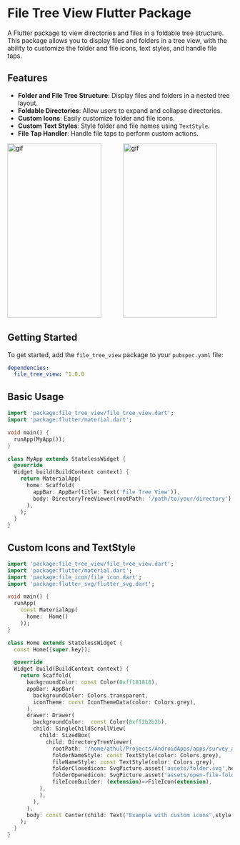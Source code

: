 # File Tree View Flutter Package

A Flutter package to view directories and files in a foldable tree structure. This package allows you to display files and folders in a tree view, with the ability to customize the folder and file icons, text styles, and handle file taps.

## Features

- **Folder and File Tree Structure**: Display files and folders in a nested tree layout.
- **Foldable Directories**: Allow users to expand and collapse directories.
- **Custom Icons**: Easily customize folder and file icons.
- **Custom Text Styles**: Style folder and file names using `TextStyle`.
- **File Tap Handler**: Handle file taps to perform custom actions.

<img src="https://i.imgur.com/CIw6251.gif" alt="gif" width="210" height="390" style="padding-right:45px"/>
<img src = "https://i.imgur.com/dKUlq8v.gif" alt="gif" width="210" height="390"/>

## Getting Started

To get started, add the `file_tree_view` package to your `pubspec.yaml` file:

```yaml
dependencies:
  file_tree_view: ^1.0.0
```
## Basic Usage
```dart
import 'package:file_tree_view/file_tree_view.dart';
import 'package:flutter/material.dart';

void main() {
  runApp(MyApp());
}

class MyApp extends StatelessWidget {
  @override
  Widget build(BuildContext context) {
    return MaterialApp(
      home: Scaffold(
        appBar: AppBar(title: Text('File Tree View')),
        body: DirectoryTreeViewer(rootPath: '/path/to/your/directory'), // Specify the root directory path
      ),
    );
  }
}

```

## Custom Icons and TextStyle
```dart
import 'package:file_tree_view/file_tree_view.dart';
import 'package:flutter/material.dart';
import 'package:file_icon/file_icon.dart';
import 'package:flutter_svg/flutter_svg.dart';

void main() {
  runApp(
    const MaterialApp(
      home:  Home()
    ));
}

class Home extends StatelessWidget {
  const Home({super.key});

  @override
  Widget build(BuildContext context) {
    return Scaffold(
      backgroundColor: const Color(0xff181818),
      appBar: AppBar(
        backgroundColor: Colors.transparent,
        iconTheme: const IconThemeData(color: Colors.grey),
      ),
      drawer: Drawer(
        backgroundColor:  const Color(0xff2b2b2b),
        child: SingleChildScrollView(
          child: SizedBox(
            child: DirectoryTreeViewer(
              rootPath: '/home/athul/Projects/AndroidApps/apps/survey_app', //Adjust the root path to desired folder
              folderNameStyle: const TextStyle(color: Colors.grey),
              fileNameStyle: const TextStyle(color: Colors.grey),
              folderClosedicon: SvgPicture.asset('assets/folder.svg',height: 28,width: 28),
              folderOpenedicon: SvgPicture.asset('assets/open-file-folder.svg',height: 28,width: 28),
              fileIconBuilder: (extension)=>FileIcon(extension),
          ),    
          ),
        ),
      ),
      body: const Center(child: Text("Example with custom icons",style: TextStyle(color: Colors.grey))),
    );
  }
}


```

